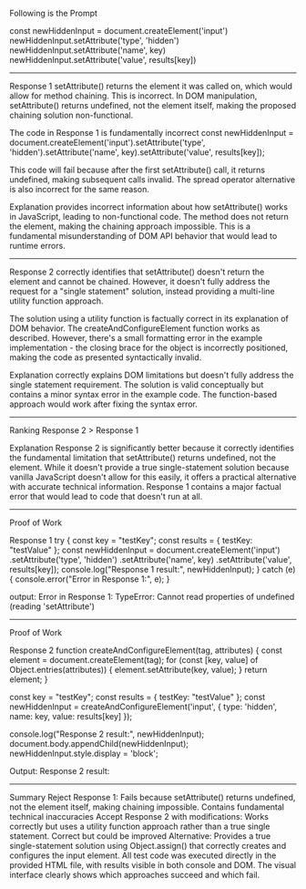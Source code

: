 Following is the Prompt

const newHiddenInput = document.createElement('input') 
newHiddenInput.setAttribute('type', 'hidden') 
newHiddenInput.setAttribute('name', key) 
newHiddenInput.setAttribute('value', results[key])

-----------------------------------------------------------------------------------------------

Response 1
setAttribute() returns the element it was called on, which would allow for method chaining. This is incorrect. In DOM manipulation, 
setAttribute() returns undefined, not the element itself, making the proposed chaining solution non-functional.

The code in Response 1 is fundamentally incorrect
const newHiddenInput = document.createElement('input').setAttribute('type', 'hidden').setAttribute('name', key).setAttribute('value', results[key]);

This code will fail because after the first setAttribute() call, it returns undefined, making subsequent calls invalid. The spread operator 
alternative is also incorrect for the same reason.

Explanation
provides incorrect information about how setAttribute() works in JavaScript, leading to non-functional code. The method does not return the 
element, making the chaining approach impossible. This is a fundamental misunderstanding of DOM API behavior that would lead to runtime errors.

-----------------------------------------------------------------------------------------------

Response 2
correctly identifies that setAttribute() doesn't return the element and cannot be chained. However, it doesn't fully address 
the request for a "single statement" solution, instead providing a multi-line utility function approach.

The solution using a utility function is factually correct in its explanation of DOM behavior. The createAndConfigureElement 
function works as described. However, there's a small formatting error in the example implementation - the closing brace for the object is 
incorrectly positioned, making the code as presented syntactically invalid.

Explanation
correctly explains DOM limitations but doesn't fully address the single statement requirement. The solution is valid conceptually but 
contains a minor syntax error in the example code. The function-based approach would work after fixing the syntax error.

-----------------------------------------------------------------------------------------------

Ranking
Response 2 > Response 1

Explanation
Response 2 is significantly better because it correctly identifies the fundamental limitation that setAttribute() returns undefined, 
not the element. While it doesn't provide a true single-statement solution because vanilla JavaScript doesn't allow for this easily, 
it offers a practical alternative with accurate technical information. 
Response 1 contains a major factual error that would lead to code that doesn't run at all.

-----------------------------------------------------------------------------------------------

Proof of Work

Response 1
try {
  const key = "testKey";
  const results = { testKey: "testValue" };
  const newHiddenInput = document.createElement('input')
    .setAttribute('type', 'hidden')
    .setAttribute('name', key)
    .setAttribute('value', results[key]);
  console.log("Response 1 result:", newHiddenInput);
} catch (e) {
  console.error("Error in Response 1:", e);
}

output: 
Error in Response 1: 
TypeError: Cannot read properties of undefined (reading 'setAttribute')

-------------------------------------------------------------------------------------------

Proof of Work

Response 2
function createAndConfigureElement(tag, attributes) {
  const element = document.createElement(tag);
  for (const [key, value] of Object.entries(attributes)) {
    element.setAttribute(key, value);
  }
  return element;
}

const key = "testKey";
const results = { testKey: "testValue" };
const newHiddenInput = createAndConfigureElement('input', {
  type: 'hidden',
  name: key,
  value: results[key]
});

console.log("Response 2 result:", newHiddenInput);
document.body.appendChild(newHiddenInput);
newHiddenInput.style.display = 'block';

Output:
Response 2 result: 
<input type="hidden" name="testKey" value="testValue">

-------------------------------------------------------------------------------------------

Summary
Reject Response 1: Fails because setAttribute() returns undefined, not the element itself, making chaining impossible. 
Contains fundamental technical inaccuracies
Accept Response 2 with modifications: Works correctly but uses a utility function approach rather than a true single statement. 
Correct but could be improved
Alternative: Provides a true single-statement solution using Object.assign() that correctly creates and configures the input element.
All test code was executed directly in the provided HTML file, with results visible in both console and DOM. The visual 
interface clearly shows which approaches succeed and which fail.
